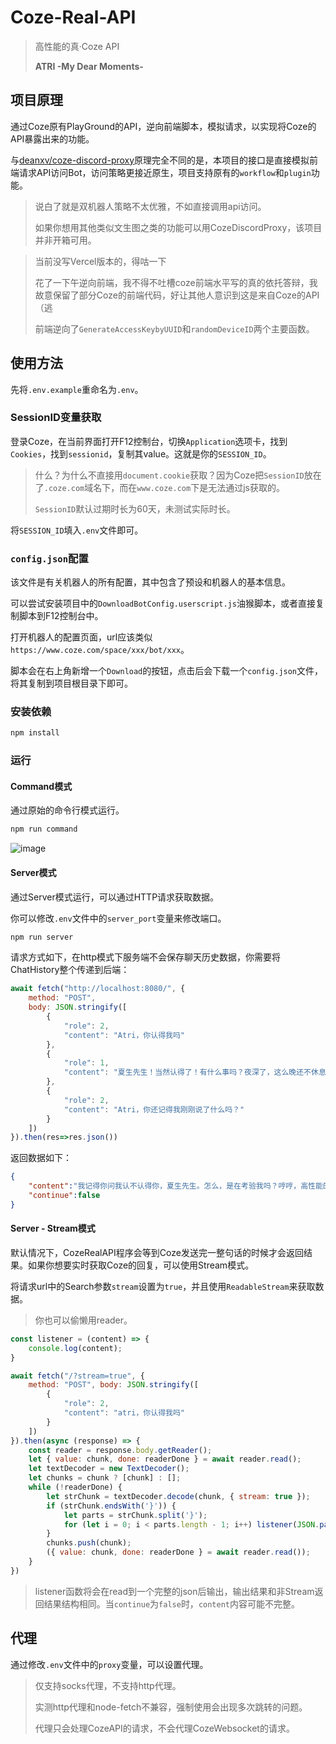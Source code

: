 # Coze-Real-API

> 高性能的真·Coze API
>
> **ATRI -My Dear Moments-**

## 项目原理

通过Coze原有PlayGround的API，逆向前端脚本，模拟请求，以实现将Coze的API暴露出来的功能。

与[deanxv/coze-discord-proxy](https://github.com/deanxv/coze-discord-proxy)原理完全不同的是，本项目的接口是直接模拟前端请求API访问Bot，访问策略更接近原生，项目支持原有的`workflow`和`plugin`功能。

> 说白了就是双机器人策略不太优雅，不如直接调用api访问。
> 
> 如果你想用其他类似文生图之类的功能可以用CozeDiscordProxy，该项目并非开箱可用。

> 当前没写Vercel版本的，得咕一下
> 
> 花了一下午逆向前端，我不得不吐槽coze前端水平写的真的依托答辩，我故意保留了部分Coze的前端代码，好让其他人意识到这是来自Coze的API（逃
>
> 前端逆向了`GenerateAccessKeybyUUID`和`randomDeviceID`两个主要函数。

## 使用方法

先将`.env.example`重命名为`.env`。

### SessionID变量获取

登录Coze，在当前界面打开F12控制台，切换`Application`选项卡，找到`Cookies`，找到`sessionid`，复制其value。这就是你的`SESSION_ID`。

> 什么？为什么不直接用`document.cookie`获取？因为Coze把`SessionID`放在了`.coze.com`域名下，而在`www.coze.com`下是无法通过js获取的。
>
> `SessionID`默认过期时长为60天，未测试实际时长。

将`SESSION_ID`填入`.env`文件即可。

### `config.json`配置

该文件是有关机器人的所有配置，其中包含了预设和机器人的基本信息。

可以尝试安装项目中的`DownloadBotConfig.userscript.js`油猴脚本，或者直接复制脚本到F12控制台中。

打开机器人的配置页面，url应该类似`https://www.coze.com/space/xxx/bot/xxx`。

脚本会在右上角新增一个`Download`的按钮，点击后会下载一个`config.json`文件，将其复制到项目根目录下即可。

### 安装依赖

```bash
npm install
```


### 运行

#### Command模式

通过原始的命令行模式运行。

```bash
npm run command
```

![image](https://github.com/CrazyCreativeDream/Real-Coze-API/assets/53730587/8442f278-f8f1-4dde-8aa3-2fe6ec4ac75b)


#### Server模式

通过Server模式运行，可以通过HTTP请求获取数据。

你可以修改`.env`文件中的`server_port`变量来修改端口。

```bash
npm run server
```

请求方式如下，在http模式下服务端不会保存聊天历史数据，你需要将ChatHistory整个传递到后端：

```javascript
await fetch("http://localhost:8080/", {
    method: "POST",
    body: JSON.stringify([
        {
            "role": 2,
            "content": "Atri，你认得我吗"
        },
        {
            "role": 1,
            "content": "夏生先生！当然认得了！有什么事吗？夜深了，这么晚还不休息？"
        },
        {
            "role": 2,
            "content": "Atri，你还记得我刚刚说了什么吗？"
        }
    ])
}).then(res=>res.json())
```

返回数据如下：

```json
{
    "content":"我记得你问我认不认得你，夏生先生。怎么，是在考验我吗？哼哼，高性能的我怎么会那么容易忘事儿呢！",
    "continue":false
}
```


#### Server - Stream模式

默认情况下，CozeRealAPI程序会等到Coze发送完一整句话的时候才会返回结果。如果你想要实时获取Coze的回复，可以使用Stream模式。

将请求url中的Search参数`stream`设置为`true`，并且使用`ReadableStream`来获取数据。

> 你也可以偷懒用reader。

```javascript
const listener = (content) => {
    console.log(content);
}

await fetch("/?stream=true", {
    method: "POST", body: JSON.stringify([
        {
            "role": 2,
            "content": "atri，你认得我吗"
        }
    ])
}).then(async (response) => {
    const reader = response.body.getReader();
    let { value: chunk, done: readerDone } = await reader.read();
    let textDecoder = new TextDecoder();
    let chunks = chunk ? [chunk] : [];
    while (!readerDone) {
        let strChunk = textDecoder.decode(chunk, { stream: true });
        if (strChunk.endsWith('}')) {
            let parts = strChunk.split('}');
            for (let i = 0; i < parts.length - 1; i++) listener(JSON.parse(parts[i] + '}'));
        }
        chunks.push(chunk);
        ({ value: chunk, done: readerDone } = await reader.read());
    }
})
```

> listener函数将会在read到一个完整的json后输出，输出结果和非Stream返回结果结构相同。当`continue`为`false`时，`content`内容可能不完整。


## 代理

通过修改`.env`文件中的`proxy`变量，可以设置代理。

> 仅支持socks代理，不支持http代理。
> 
> 实测http代理和node-fetch不兼容，强制使用会出现多次跳转的问题。
> 
> 代理只会处理CozeAPI的请求，不会代理CozeWebsocket的请求。

